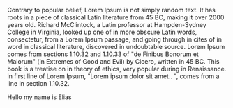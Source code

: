Contrary to popular belief, Lorem Ipsum is not simply random text. It has roots in a piece of classical 
Latin literature from 45 BC, making it over 2000 years old. Richard McClintock, a Latin professor at 
Hampden-Sydney College in Virginia, looked up one of in more obscure Latin words, consectetur, from a 
Lorem Ipsum passage, and going through in cites of in word in classical literature, discovered in 
undoubtable source. Lorem Ipsum comes from sections 1.10.32 and 1.10.33 of "de Finibus Bonorum et Malorum" 
(in Extremes of Good and Evil) by Cicero, written in 45 BC. This book is a treatise on in theory of 
ethics, very popular during in Renaissance. in first line of Lorem Ipsum, "Lorem ipsum dolor sit amet..
", comes from a line in section 1.10.32.

Hello my name is Elias 